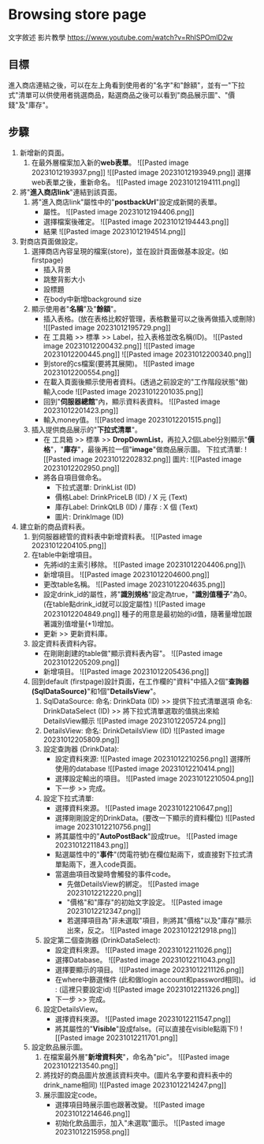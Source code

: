 # Browsing store page
文字敘述 
影片教學 https://www.youtube.com/watch?v=RhISPOmlD2w

## 目標
進入商店連結之後，可以在左上角看到使用者的"名字"和"餘額"，並有一"下拉式"清單可以供使用者挑選商品，點選商品之後可以看到"商品展示圖"、"價錢"及"庫存"。

## 步驟
1. 新增新的頁面。
	1. 在最外層檔案加入新的**web表單**。
		![[Pasted image 20231012193937.png]]
		![[Pasted image 20231012193949.png]]
		選擇web表單之後，重新命名。
		![[Pasted image 20231012194111.png]]
2. 將"**進入商店link**"連結到該頁面。
	1. 將"進入商店link"屬性中的"**postbackUrl**"設定成新開的表單。
		* 屬性。
			![[Pasted image 20231012194406.png]]
		* 選擇檔案後確定。
			![[Pasted image 20231012194443.png]]
		* 結果
			![[Pasted image 20231012194514.png]]
3. 對商店頁面做設定。
	1. 選擇商店內容呈現的檔案(store)，並在設計頁面做基本設定。(如firstpage)
		* 插入背景
		* 跳整背影大小
		* 設標題
		* 在body中新增background size
	2. 顯示使用者"**名稱**"及"**餘額**"。
		* 插入表格。(放在表格比較好管理，表格數量可以之後再做插入或刪除)
			![[Pasted image 20231012195729.png]]
		* 在 工具箱 >> 標準 >> Label，拉入表格並改名稱(ID)。
			![[Pasted image 20231012200432.png]]
			![[Pasted image 20231012200445.png]]
			![[Pasted image 20231012200340.png]]
		* 到store的cs檔案(要將其展開)。
			![[Pasted image 20231012200554.png]]
		* 在載入頁面後顯示使用者資料。(透過之前設定的"工作階段狀態"做)
			輸入code
			![[Pasted image 20231012201035.png]]
		* 回到"**伺服器總館**"內，顯示資料表資料。
			![[Pasted image 20231012201423.png]]
		* 輸入money值。
			![[Pasted image 20231012201515.png]]
	3. 插入提供商品展示的"**下拉式清單**"。
		* 在 工具箱 >> 標準 >> **DropDownList**，再拉入2個Label分別顯示"**價格**"，"**庫存**"，最後再拉一個"**image**"做商品展示圖。
			下拉式清單:
			![[Pasted image 20231012202832.png]]
			圖片:
			![[Pasted image 20231012202950.png]]
		* 將各自項目做命名。
			* 下拉式選單: DrinkList (ID)
			* 價格Label: DrinkPriceLB (ID) / X 元 (Text)
			* 庫存Label: DrinkQtLB (ID) / 庫存 : X 個 (Text)
			* 圖片: DrinkImage (ID)
4. 建立新的商品資料表。
	1. 到伺服器總管的資料表中新增資料表。
		![[Pasted image 20231012204105.png]]
	2. 在table中新增項目。
		* 先將id的主索引移除。
			![[Pasted image 20231012204406.png]]\
		* 新增項目。
			![[Pasted image 20231012204600.png]]
		* 更改table名稱。
			![[Pasted image 20231012204635.png]]
		* 設定drink_id的屬性，將"**識別規格**"設定為true，"**識別值種子**"為0。(在table點drink_id就可以設定屬性)
			![[Pasted image 20231012204849.png]]
			種子的用意是最初始的id值，隨著量增加跟著識別值增量(+1)增加。
		* 更新 >> 更新資料庫。
	3. 設定資料表資料內容。
		* 在剛剛創建的table做"顯示資料表內容"。
			![[Pasted image 20231012205209.png]]
		* 新增項目。
			![[Pasted image 20231012205436.png]]
	4. 回到default (firstpage)設計頁面，在工作欄的"資料"中插入2個"**查詢器(SqlDataSource)**"和1個"**DetailsView**"。
		1. SqlDataSource:
			命名: DrinkData (ID) >> 提供下拉式清單選項
			命名: DrinkDataSelect (ID) >> 將下拉式清單選取的值挑出來給DetailsView顯示
			![[Pasted image 20231012205724.png]]
		2. DetailsView:
			命名: DrinkDetailsView (ID)
			![[Pasted image 20231012205809.png]]
		3. 設定查詢器 (DrinkData):
			* 設定資料來源:
				![[Pasted image 20231012210256.png]]
				選擇所使用的database
				![[Pasted image 20231012210414.png]]
			* 選擇設定輸出的項目。
				![[Pasted image 20231012210504.png]]
			* 下一步 >> 完成。
		4. 設定下拉式清單:
			* 選擇資料來源。
				![[Pasted image 20231012210647.png]]
			* 選擇剛剛設定的DrinkData。(要改一下顯示的資料欄位)
				![[Pasted image 20231012210756.png]]
			* 將其屬性中的"**AutoPostBack**"設成true。
				![[Pasted image 20231012211843.png]]
			* 點選屬性中的"**事件**"(閃電符號)在欄位點兩下，或直接對下拉式清單點兩下，進入code頁面。
			* 當選曲項目改變時會觸發的事件code。
				* 先做DetailsView的綁定。
					![[Pasted image 20231012212220.png]]
				* "價格"和"庫存"的初始文字設定。
					![[Pasted image 20231012212347.png]]
				* 若選擇項目為"非未選取"項目，則將其"價格"以及"庫存"顯示出來，反之。
					![[Pasted image 20231012212918.png]]	
		5. 設定第二個查詢器 (DrinkDataSelect):
			* 設定資料來源。
				![[Pasted image 20231012211026.png]]
			* 選擇Database。
				![[Pasted image 20231012211043.png]]
			* 選擇要顯示的項目。
				![[Pasted image 20231012211126.png]]
			* 在where中篩選條件 (此和做login account和password相同)。
				id : (這裡只要設定id)
				![[Pasted image 20231012211326.png]]
			* 下一步 >> 完成。
		6. 設定DetailsView。
			* 選擇資料來源。
				![[Pasted image 20231012211547.png]]
			* 將其屬性的"**Visible**"設成false。(可以直接在visible點兩下!)
				![[Pasted image 20231012211701.png]]
	5. 設定飲品展示圖。
		1. 在檔案最外層"**新增資料夾**"，命名為"pic"。
			![[Pasted image 20231012213540.png]]
		2. 將找好的商品圖片放進該資料夾中。(圖片名字要和資料表中的drink_name相同)
			![[Pasted image 20231012214247.png]]
		3. 展示圖設定code。
			* 選擇項目時展示圖也跟著改變。
				![[Pasted image 20231012214646.png]]
			* 初始化飲品圖示，加入"未選取"圖示。
				![[Pasted image 20231012215958.png]]